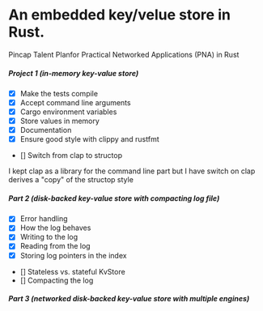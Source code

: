 # An embedded key/velue store in Rust. 

Pincap Talent Planfor Practical Networked Applications (PNA) in Rust

##### Project 1 (in-memory key-value store)

- [x] Make the tests compile
- [x] Accept command line arguments
- [x] Cargo environment variables
- [x] Store values in memory
- [x] Documentation
- [x] Ensure good style with clippy and rustfmt

- [] Switch from clap to structop

I kept clap as a library for the command line part but I have switch on clap derives a "copy" of the structop style

##### Part 2 (disk-backed key-value store with compacting log file)

- [x] Error handling
- [x] How the log behaves
- [x] Writing to the log
- [x] Reading from the log
- [x] Storing log pointers in the index
- []  Stateless vs. stateful KvStore
- []  Compacting the log

##### Part 3 (networked disk-backed key-value store with multiple engines)